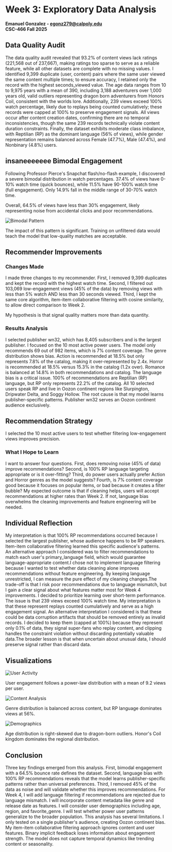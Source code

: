 # Week 3: Exploratory Data Analysis
**Emanuel Gonzalez - egonz279@calpoly.edu**  
**CSC-466 Fall 2025**

## Data Quality Audit 
The data quality audit revealed that 93.2% of content views lack ratings (221,568 out of 237,667), making ratings too sparse to serve as a reliable feature, while all other datasets are complete with no missing values. I identified 9,399 duplicate (user, content) pairs where the same user viewed the same content multiple times; to ensure accuracy, I retained only the record with the highest seconds_viewed value. The age data ranges from 10 to 9,975 years with a mean of 390, including 3,188 adventurers over 1,000 years old, valid outliers representing dragon born adventurers from Honors Coil, consistent with the worlds lore. Additionally, 239 views exceed 100% watch percentage, likely due to replays being counted cumulatively; these records were capped at 100% to preserve engagement signals. All views occur after content creation dates, confirming there are no temporal inconsistencies, though the same 239 records technically violate content duration constraints. Finally, the dataset exhibits moderate class imbalance, with Reptilian (RP) as the dominant language (56% of views), while gender representation remains balanced across Female (47.7%), Male (47.4%), and Nonbinary (4.8%) users.

## insaneeeeeee Bimodal Engagement
Following Professor Pierce's Snapchat flash/no-flash example, I discovered a severe bimodal distribution in watch percentages. 37.4% of views have 0-10% watch time (quick bounces), while 11.5% have 90-100% watch time (full engagement). Only 14.9% fall in the middle range of 30-70% watch time.

Overall, 64.5% of views have less than 30% engagement, likely representing noise from accidental clicks and poor recommendations.

![Bimodal Pattern](eda_bimodality.png)

The impact of this pattern is significant. Training on unfiltered data would teach the model that low-quality matches are acceptable.

## Recommender Improvements

### Changes Made

I made three changes to my recommender. First, I removed 9,399 duplicates and kept the record with the highest watch time. Second, I filtered out 103,069 low-engagement views (45% of the data) by removing views with less than 5% watch AND less than 30 seconds viewed. Third, I kept the same core algorithm, item-item collaborative filtering with cosine similarity, to allow direct comparison to Week 2.

My hypothesis is that signal quality matters more than data quantity.

### Results Analysis

I selected publisher wn32, which has 8,405 subscribers and is the largest publisher. I focused on the 10 most active power users. The model only recommends 69 out of 982 items, which is 7% content coverage.
The genre distribution shows bias. Action is recommended at 18.5% but only represents 7.8% of the catalog, making it over-represented by 2.4x. Horror is recommended at 18.5% versus 15.3% in the catalog (1.2x over). Romance is balanced at 14.8% in both recommendations and catalog.
The language bias is a critical issue. 100% of recommendations are Reptilian (RP) language, but RP only represents 22.2% of the catalog. All 10 selected users speak RP and live in Oozon continent regions like Slurpington, Dripwater Delta, and Soggy Hollow.
The root cause is that my model learns publisher-specific patterns. Publisher wn32 serves an Oozon continent audience exclusively.

## Recommendation Strategy

I selected the 10 most active users to test whether filtering low-engagement views improves precision.

### What I Hope to Learn

I want to answer four questions. First, does removing noise (45% of data) improve recommendations? Second, is 100% RP language targeting appropriate or is it over-fitting? Third, do power users actually prefer Action and Horror genres as the model suggests? Fourth, is 7% content coverage good because it focuses on popular items, or bad because it creates a filter bubble? My expected outcome is that if cleaning helps, users will accept recommendations at higher rates than Week 2. If not, language bias overwhelms the cleaning improvements and feature engineering will be needed.

## Individual Reflection


My interpretation is that 100% RP recommendations occurred because I selected the largest publisher, whose audience happens to be RP speakers. Item-item collaborative filtering learned this specific audience's patterns.
An alternative approach I considered was to filter recommendations to match each user's primary_language field, which would guarantee language-appropriate content.I chose not to implement language filtering because I wanted to test whether data cleaning alone improves recommendations without feature engineering. By keeping language unrestricted, I can measure the pure effect of my cleaning changes.The trade-off is that I risk poor recommendations due to language mismatch, but I gain a clear signal about what features matter most for Week 4 improvements. I decided to prioritize learning over short-term performance.
The issue is that 239 views exceed 100% watch time. My interpretation is that these represent replays counted cumulatively and serve as a high engagement signal.
An alternative interpretation I considered is that these could be data corruption artifacts that should be removed entirely as invalid records. I decided to keep them (capped at 100%) because they represent only 0.1% of data, they signal super-fans who replay content, and clipping handles the constraint violation without discarding potentially valuable data.The broader lesson is that when uncertain about unusual data, I should preserve signal rather than discard data.

## Visualizations

![User Activity](eda_users.png)

User engagement follows a power-law distribution with a mean of 9.2 views per user.

![Content Analysis](eda_content.png)

Genre distribution is balanced across content, but RP language dominates views at 56%.

![Demographics](eda_demographics.png)

Age distribution is right-skewed due to dragon-born outliers. Honor's Coil kingdom dominates the regional distribution.

## Conclusion
Three key findings emerged from this analysis. First, bimodal engagement with a 64.5% bounce rate defines the dataset. Second, language bias with 100% RP recommendations reveals that the model learns publisher-specific patterns rather than universal preferences. Third, I removed 45% of the data as noise and will validate whether this improves recommendations.
For Week 4, I will add language filtering if recommendations are rejected due to language mismatch. I will incorporate content metadata like genre and release date as features. I will consider user demographics including age, region, and favorite_genre. I will test whether power user patterns generalize to the broader population.
This analysis has several limitations. I only tested on a single publisher's audience, creating Oozon continent bias. My item-item collaborative filtering approach ignores content and user features. Binary implicit feedback loses information about engagement strength. The model does not capture temporal dynamics like trending content or seasonality.